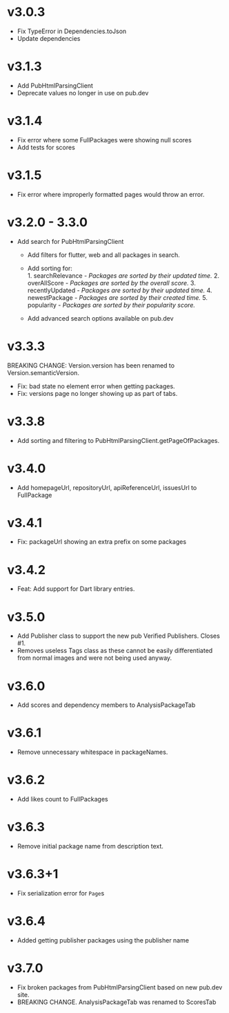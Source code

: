 # v3.0.3

* Fix TypeError in Dependencies.toJson
* Update dependencies

# v3.1.3
* Add PubHtmlParsingClient
* Deprecate values no longer in use on pub.dev


# v3.1.4
* Fix error where some FullPackages were showing null scores
* Add tests for scores

# v3.1.5
* Fix error where improperly formatted pages would throw an error.
    
# v3.2.0 - 3.3.0
* Add search for PubHtmlParsingClient
    * Add filters for flutter, web and all packages in search.
    * Add sorting for:  
          1. searchRelevance - *Packages are sorted by their updated time.*
          2. overAllScore - *Packages are sorted by the overall score.*
          3. recentlyUpdated - *Packages are sorted by their updated time.*
          4. newestPackage - *Packages are sorted by their created time.*
          5. popularity - *Packages are sorted by their popularity score.*

    * Add advanced search options available on pub.dev

# v3.3.3
 BREAKING CHANGE: Version.version has been renamed to Version.semanticVersion.
 
* Fix: bad state no element error when getting packages.
* Fix: versions page no longer showing up as part of tabs.

# v3.3.8
* Add sorting and filtering to PubHtmlParsingClient.getPageOfPackages.

# v3.4.0
*  Add homepageUrl, repositoryUrl, apiReferenceUrl, issuesUrl to FullPackage

# v3.4.1
*  Fix: packageUrl showing an extra prefix on some packages

# v3.4.2
*  Feat: Add support for Dart library entries.

# v3.5.0
* Add Publisher class to support the new pub Verified Publishers.
Closes #1.
* Removes useless Tags class as these cannot be easily differentiated from normal images and were not being used anyway.

# v3.6.0
* Add scores and dependency members to AnalysisPackageTab

# v3.6.1
* Remove unnecessary whitespace in packageNames.

# v3.6.2
* Add likes count to FullPackages

# v3.6.3
* Remove initial package name from description text.

# v3.6.3+1
* Fix serialization error for `Page`s

# v3.6.4
* Added getting publisher packages using the publisher name

# v3.7.0
* Fix broken packages from PubHtmlParsingClient based on new pub.dev site.
* BREAKING CHANGE. AnalysisPackageTab was renamed to ScoresTab